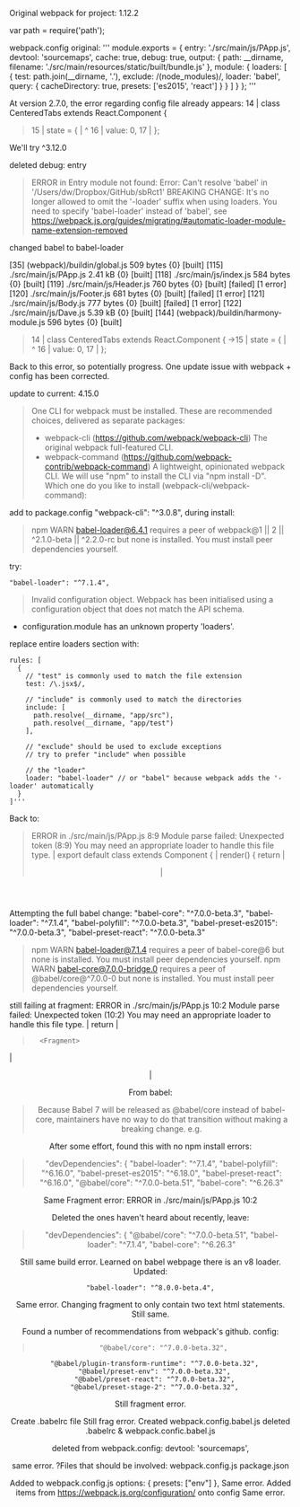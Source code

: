 

Original webpack for project:
1.12.2

var path = require('path');

webpack.config original: 
'''
module.exports = {
    entry: './src/main/js/PApp.js',
    devtool: 'sourcemaps',
    cache: true,
    debug: true,
    output: {
        path: __dirname,
        filename: './src/main/resources/static/built/bundle.js'
    },
    module: {
        loaders: [
            {
                test: path.join(__dirname, '.'),
                exclude: /(node_modules)/,
                loader: 'babel',
                query: {
                    cacheDirectory: true,
                    presets: ['es2015', 'react']
                }
            }
        ]
    }
};
'''

At version 2.7.0, the error regarding config file already appears:
  14 | class CenteredTabs extends React.Component {
> 15 |   state = {
     |         ^
  16 |     value: 0,
  17 |   };
  
  
  We'll try 
  ^3.12.0
  
  
  
  
  deleted debug: entry
  >ERROR in Entry module not found: Error: Can't resolve 'babel' in '/Users/dw/Dropbox/GitHub/sbRct1'
  BREAKING CHANGE: It's no longer allowed to omit the '-loader' suffix when using loaders.
                   You need to specify 'babel-loader' instead of 'babel',
                   see https://webpack.js.org/guides/migrating/#automatic-loader-module-name-extension-removed
  
  changed babel to babel-loader
  
   [35] (webpack)/buildin/global.js 509 bytes {0} [built]
   [115] ./src/main/js/PApp.js 2.41 kB {0} [built]
   [118] ./src/main/js/index.js 584 bytes {0} [built]
   [119] ./src/main/js/Header.js 760 bytes {0} [built] [failed] [1 error]
   [120] ./src/main/js/Footer.js 681 bytes {0} [built] [failed] [1 error]
   [121] ./src/main/js/Body.js 777 bytes {0} [built] [failed] [1 error]
   [122] ./src/main/js/Dave.js 5.39 kB {0} [built]
   [144] (webpack)/buildin/harmony-module.js 596 bytes {0} [built]
   
   > 14 | class CenteredTabs extends React.Component {
   ->15 |   state = {
        |         ^
     16 |     value: 0,
     17 |   };

Back to this error, so potentially  progress. One update issue with webpack + config has been corrected.

update to current:
4.15.0

>One CLI for webpack must be installed. These are recommended choices, delivered as separate packages:
> - webpack-cli (https://github.com/webpack/webpack-cli)
>   The original webpack full-featured CLI.
> - webpack-command (https://github.com/webpack-contrib/webpack-command)
>   A lightweight, opinionated webpack CLI.
> We will use "npm" to install the CLI via "npm install -D".
> Which one do you like to install (webpack-cli/webpack-command):

add to package.config
    "webpack-cli": "^3.0.8",
during install: 
>npm WARN babel-loader@6.4.1 requires a peer of webpack@1 || 2 || ^2.1.0-beta || ^2.2.0-rc but none is installed. You must install peer dependencies yourself.

try: 

    "babel-loader": "^7.1.4",

>Invalid configuration object. Webpack has been initialised using a configuration object that does not match the API schema.
  - configuration.module has an unknown property 'loaders'. 
  
  replace entire loaders section with:
 

    rules: [
      {
        // "test" is commonly used to match the file extension
        test: /\.jsx$/,
  
        // "include" is commonly used to match the directories
        include: [
          path.resolve(__dirname, "app/src"),
          path.resolve(__dirname, "app/test")
        ],
  
        // "exclude" should be used to exclude exceptions
        // try to prefer "include" when possible
  
        // the "loader"
        loader: "babel-loader" // or "babel" because webpack adds the '-loader' automatically
      }
    ]'''

Back to:
>ERROR in ./src/main/js/PApp.js 8:9
Module parse failed: Unexpected token (8:9)
You may need an appropriate loader to handle this file type.
| export default class extends Component {
| 	render() {
> 		return <Fragment>
|             <Header />
| 			<Body />

Attempting the full babel change:
   "babel-core": "^7.0.0-beta.3",
    "babel-loader": "^7.1.4",
    "babel-polyfill": "^7.0.0-beta.3",
    "babel-preset-es2015": "^7.0.0-beta.3",
    "babel-preset-react": "^7.0.0-beta.3"
    

>npm WARN babel-loader@7.1.4 requires a peer of babel-core@6 but none is installed. You must install peer dependencies yourself.
 npm WARN babel-core@7.0.0-bridge.0 requires a peer of @babel/core@^7.0.0-0 but none is installed. You must install peer dependencies yourself.

still failing at fragment:
ERROR in ./src/main/js/PApp.js 10:2
Module parse failed: Unexpected token (10:2)
You may need an appropriate loader to handle this file type.
| 		return
| 
> 		<Fragment>
|             <Header />
| 			<Body />

From babel:
>Because Babel 7 will be released as @babel/core instead of babel-core, maintainers have no way to do that transition without making a breaking change. e.g.

After some effort, found this with no npm install errors:
>  "devDependencies": {
    "babel-loader": "^7.1.4",
    "babel-polyfill": "^6.16.0",
    "babel-preset-es2015": "^6.18.0",
    "babel-preset-react": "^6.16.0",
    "@babel/core": "^7.0.0-beta.51",
    "babel-core": "^6.26.3"

Same Fragment error:
ERROR in ./src/main/js/PApp.js 10:2

Deleted the ones haven't heard about recently, leave:
>  "devDependencies": {
    "@babel/core": "^7.0.0-beta.51",
    "babel-loader": "^7.1.4",
    "babel-core": "^6.26.3"

Still same build error. Learned on babel webpage there is an v8 loader. Updated:
> 
    "babel-loader": "^8.0.0-beta.4",
    
Same error. Changing fragment to only contain two text html statements.
Still same.

Found a number of recommendations from webpack's github.
config:
>      "@babel/core": "^7.0.0-beta.32",
      "@babel/plugin-transform-runtime": "^7.0.0-beta.32",
      "@babel/preset-env": "^7.0.0-beta.32",
      "@babel/preset-react": "^7.0.0-beta.32",
      "@babel/preset-stage-2": "^7.0.0-beta.32",
Still fragment error.

Create .babelrc file
Still frag error.
Created webpack.config.babel.js
deleted .babelrc & webpack.confic.babel.js

deleted from webpack.config:
    devtool: 'sourcemaps',

same error. 
?Files that should be involved:
    webpack.config.js
    package.json

Added to webpack.config.js
                    options: {
                        presets: ["env"]
                    },
Same error.
Added items from https://webpack.js.org/configuration/ onto config
Same error.






